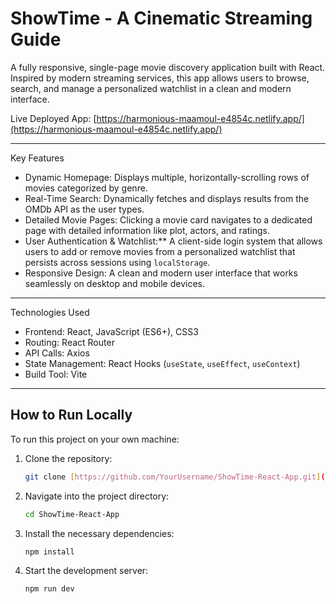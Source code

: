 # ShowTime - A Cinematic Streaming Guide


A fully responsive, single-page movie discovery application built with React. Inspired by modern streaming services, this app allows users to browse, search, and manage a personalized watchlist in a clean and modern interface.

Live Deployed App: [https://harmonious-maamoul-e4854c.netlify.app/](https://harmonious-maamoul-e4854c.netlify.app/)

---

 Key Features

-  Dynamic Homepage: Displays multiple, horizontally-scrolling rows of movies categorized by genre.
-   Real-Time Search: Dynamically fetches and displays results from the OMDb API as the user types.
-   Detailed Movie Pages: Clicking a movie card navigates to a dedicated page with detailed information like plot, actors, and ratings.
-   User Authentication & Watchlist:** A client-side login system that allows users to add or remove movies from a personalized watchlist that persists across sessions using `localStorage`.
-   Responsive Design: A clean and modern user interface that works seamlessly on desktop and mobile devices.

---

 Technologies Used

-   Frontend: React, JavaScript (ES6+), CSS3
-   Routing: React Router
-   API Calls: Axios
-   State Management: React Hooks (`useState`, `useEffect`, `useContext`)
-   Build Tool: Vite

---

## How to Run Locally

To run this project on your own machine:

1.  Clone the repository:
    ```bash
    git clone [https://github.com/YourUsername/ShowTime-React-App.git](https://github.com/YourUsername/ShowTime-React-App.git)
    ```
2.  Navigate into the project directory:
    ```bash
    cd ShowTime-React-App
    ```
3.  Install the necessary dependencies:
    ```bash
    npm install
    ```
4.  Start the development server:
    ```bash
    npm run dev
    ```

